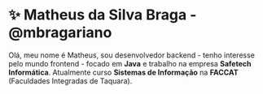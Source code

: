 # :sparkles: Matheus da Silva Braga - @mbragariano

Olá, meu nome é Matheus, sou desenvolvedor backend - tenho interesse pelo mundo frontend - focado em **Java** e trabalho na empresa **Safetech Informática**. Atualmente curso **Sistemas de Informação** na **FACCAT** (Faculdades Integradas de Taquara).
